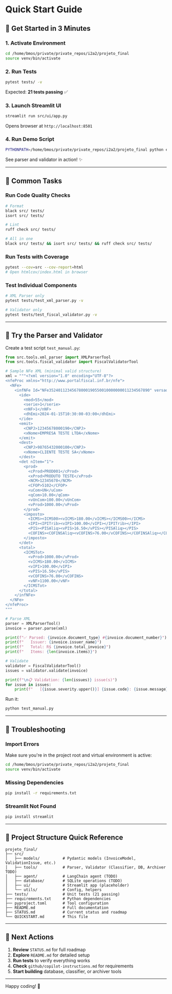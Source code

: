 # Quick Start Guide

## 🚀 Get Started in 3 Minutes

### 1. Activate Environment

```bash
cd /home/bmos/private/private_repos/i2a2/projeto_final
source venv/bin/activate
```

### 2. Run Tests

```bash
pytest tests/ -v
```

Expected: **21 tests passing** ✅

### 3. Launch Streamlit UI

```bash
streamlit run src/ui/app.py
```

Opens browser at `http://localhost:8501`

### 4. Run Demo Script

```bash
PYTHONPATH=/home/bmos/private/private_repos/i2a2/projeto_final python examples/demo_parser_validator.py
```

See parser and validator in action! ✨

---

## 📖 Common Tasks

### Run Code Quality Checks

```bash
# Format
black src/ tests/
isort src/ tests/

# Lint
ruff check src/ tests/

# All in one
black src/ tests/ && isort src/ tests/ && ruff check src/ tests/
```

### Run Tests with Coverage

```bash
pytest --cov=src --cov-report=html
# Open htmlcov/index.html in browser
```

### Test Individual Components

```bash
# XML Parser only
pytest tests/test_xml_parser.py -v

# Validator only
pytest tests/test_fiscal_validator.py -v
```

---

## 🧪 Try the Parser and Validator

Create a test script `test_manual.py`:

```python
from src.tools.xml_parser import XMLParserTool
from src.tools.fiscal_validator import FiscalValidatorTool

# Sample NFe XML (minimal valid structure)
xml = """<?xml version="1.0" encoding="UTF-8"?>
<nfeProc xmlns="http://www.portalfiscal.inf.br/nfe">
  <NFe>
    <infNFe Id="NFe35240112345678000190550010000000011234567890" versao="4.00">
      <ide>
        <mod>55</mod>
        <serie>1</serie>
        <nNF>1</nNF>
        <dhEmi>2024-01-15T10:30:00-03:00</dhEmi>
      </ide>
      <emit>
        <CNPJ>12345678000190</CNPJ>
        <xNome>EMPRESA TESTE LTDA</xNome>
      </emit>
      <dest>
        <CNPJ>98765432000100</CNPJ>
        <xNome>CLIENTE TESTE SA</xNome>
      </dest>
      <det nItem="1">
        <prod>
          <cProd>PROD001</cProd>
          <xProd>PRODUTO TESTE</xProd>
          <NCM>12345678</NCM>
          <CFOP>5102</CFOP>
          <uCom>UN</uCom>
          <qCom>10.00</qCom>
          <vUnCom>100.00</vUnCom>
          <vProd>1000.00</vProd>
        </prod>
        <imposto>
          <ICMS><ICMS00><vICMS>180.00</vICMS></ICMS00></ICMS>
          <IPI><IPITrib><vIPI>100.00</vIPI></IPITrib></IPI>
          <PIS><PISAliq><vPIS>16.50</vPIS></PISAliq></PIS>
          <COFINS><COFINSAliq><vCOFINS>76.00</vCOFINS></COFINSAliq></COFINS>
        </imposto>
      </det>
      <total>
        <ICMSTot>
          <vProd>1000.00</vProd>
          <vICMS>180.00</vICMS>
          <vIPI>100.00</vIPI>
          <vPIS>16.50</vPIS>
          <vCOFINS>76.00</vCOFINS>
          <vNF>1100.00</vNF>
        </ICMSTot>
      </total>
    </infNFe>
  </NFe>
</nfeProc>
"""

# Parse XML
parser = XMLParserTool()
invoice = parser.parse(xml)

print(f"✅ Parsed: {invoice.document_type} #{invoice.document_number}")
print(f"   Issuer: {invoice.issuer_name}")
print(f"   Total: R$ {invoice.total_invoice}")
print(f"   Items: {len(invoice.items)}")

# Validate
validator = FiscalValidatorTool()
issues = validator.validate(invoice)

print(f"\n📋 Validation: {len(issues)} issue(s)")
for issue in issues:
    print(f"   [{issue.severity.upper()}] {issue.code}: {issue.message}")
```

Run it:

```bash
python test_manual.py
```

---

## 🔧 Troubleshooting

### Import Errors

Make sure you're in the project root and virtual environment is active:

```bash
cd /home/bmos/private/private_repos/i2a2/projeto_final
source venv/bin/activate
```

### Missing Dependencies

```bash
pip install -r requirements.txt
```

### Streamlit Not Found

```bash
pip install streamlit
```

---

## 📁 Project Structure Quick Reference

```
projeto_final/
├── src/
│   ├── models/          # Pydantic models (InvoiceModel, ValidationIssue, etc.)
│   ├── tools/           # Parser, Validator (Classifier, DB, Archiver TODO)
│   ├── agent/           # LangChain agent (TODO)
│   ├── database/        # SQLite operations (TODO)
│   ├── ui/              # Streamlit app (placeholder)
│   └── utils/           # Config, helpers
├── tests/               # Unit tests (21 passing)
├── requirements.txt     # Python dependencies
├── pyproject.toml       # Tool configuration
├── README.md            # Full documentation
├── STATUS.md            # Current status and roadmap
└── QUICKSTART.md        # This file
```

---

## 🎯 Next Actions

1. **Review** `STATUS.md` for full roadmap
2. **Explore** `README.md` for detailed setup
3. **Run tests** to verify everything works
4. **Check** `github/copilot-instructions.md` for requirements
5. **Start building** database, classifier, or archiver tools

---

Happy coding! 🚀
